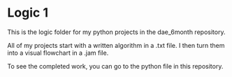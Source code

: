 # Logic 1

This is the logic folder for my python projects in the dae_6month repository.

 All of my projects start with a written algorithm in a .txt file. I then turn them into a visual flowchart in a .jam file. 

 To see the completed work, you can go to the python file in this repository. 
